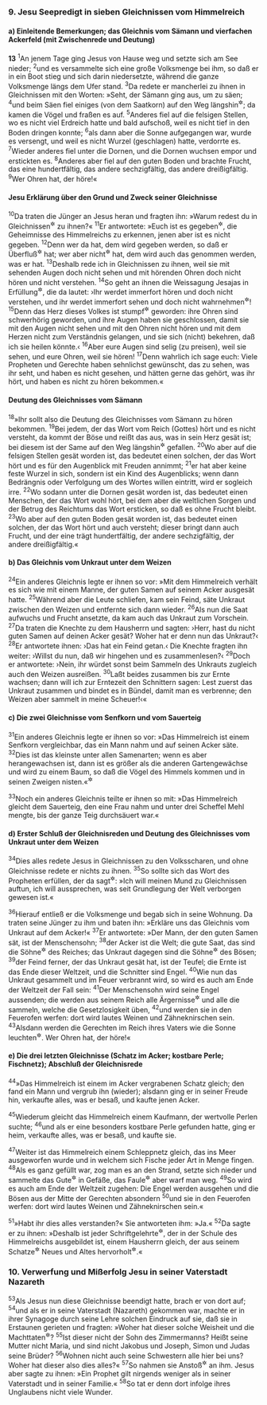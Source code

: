 ### 9. Jesu Seepredigt in sieben Gleichnissen vom Himmelreich

#### a) Einleitende Bemerkungen; das Gleichnis vom Sämann und vierfachen Ackerfeld (mit Zwischenrede und Deutung)

__13__
<sup>1</sup>An jenem Tage ging Jesus von Hause weg und setzte sich am See nieder;
<sup>2</sup>und es versammelte sich eine große Volksmenge bei ihm, so daß er in ein Boot stieg und sich darin niedersetzte, während die ganze Volksmenge längs dem Ufer stand.
<sup>3</sup>Da redete er mancherlei zu ihnen in Gleichnissen mit den Worten: »Seht, der Sämann ging aus, um zu säen;
<sup>4</sup>und beim Säen fiel einiges (von dem Saatkorn) auf den Weg längshin<sup title="oder: daneben">&#x2732;</sup>; da kamen die Vögel und fraßen es auf.
<sup>5</sup>Anderes fiel auf die felsigen Stellen, wo es nicht viel Erdreich hatte und bald aufschoß, weil es nicht tief in den Boden dringen konnte;
<sup>6</sup>als dann aber die Sonne aufgegangen war, wurde es versengt, und weil es nicht Wurzel (geschlagen) hatte, verdorrte es.
<sup>7</sup>Wieder anderes fiel unter die Dornen, und die Dornen wuchsen empor und erstickten es.
<sup>8</sup>Anderes aber fiel auf den guten Boden und brachte Frucht, das eine hundertfältig, das andere sechzigfältig, das andere dreißigfältig.
<sup>9</sup>Wer Ohren hat, der höre!«

#### Jesu Erklärung über den Grund und Zweck seiner Gleichnisse

<sup>10</sup>Da traten die Jünger an Jesus heran und fragten ihn: »Warum redest du in Gleichnissen<sup title="= Bilderreden">&#x2732;</sup> zu ihnen?«
<sup>11</sup>Er antwortete: »Euch ist es gegeben<sup title="oder: verliehen">&#x2732;</sup>, die Geheimnisse des Himmelreichs zu erkennen, jenen aber ist es nicht gegeben.
<sup>12</sup>Denn wer da hat, dem wird gegeben werden, so daß er Überfluß<sup title="oder: reichlich">&#x2732;</sup> hat; wer aber nicht<sup title="= so gut wie nichts">&#x2732;</sup> hat, dem wird auch das genommen werden, was er hat.
<sup>13</sup>Deshalb rede ich in Gleichnissen zu ihnen, weil sie mit sehenden Augen doch nicht sehen und mit hörenden Ohren doch nicht hören und nicht verstehen.
<sup>14</sup>So geht an ihnen die Weissagung Jesajas in Erfüllung<sup title="Jes 6,9-10">&#x2732;</sup>, die da lautet: ›Ihr werdet immerfort hören und doch nicht verstehen, und ihr werdet immerfort sehen und doch nicht wahrnehmen<sup title="oder: erkennen">&#x2732;</sup>!
<sup>15</sup>Denn das Herz dieses Volkes ist stumpf<sup title="= unempfänglich">&#x2732;</sup> geworden: ihre Ohren sind schwerhörig geworden, und ihre Augen haben sie geschlossen, damit sie mit den Augen nicht sehen und mit den Ohren nicht hören und mit dem Herzen nicht zum Verständnis gelangen, und sie sich (nicht) bekehren, daß ich sie heilen könnte.‹
<sup>16</sup>Aber eure Augen sind selig (zu preisen), weil sie sehen, und eure Ohren, weil sie hören!
<sup>17</sup>Denn wahrlich ich sage euch: Viele Propheten und Gerechte haben sehnlichst gewünscht, das zu sehen, was ihr seht, und haben es nicht gesehen, und hätten gerne das gehört, was ihr hört, und haben es nicht zu hören bekommen.«

#### Deutung des Gleichnisses vom Sämann

<sup>18</sup>»Ihr sollt also die Deutung des Gleichnisses vom Sämann zu hören bekommen.
<sup>19</sup>Bei jedem, der das Wort vom Reich (Gottes) hört und es nicht versteht, da kommt der Böse und reißt das aus, was in sein Herz gesät ist; bei diesem ist der Same auf den Weg längshin<sup title="oder: daneben">&#x2732;</sup> gefallen.
<sup>20</sup>Wo aber auf die felsigen Stellen gesät worden ist, das bedeutet einen solchen, der das Wort hört und es für den Augenblick mit Freuden annimmt;
<sup>21</sup>er hat aber keine feste Wurzel in sich, sondern ist ein Kind des Augenblicks; wenn dann Bedrängnis oder Verfolgung um des Wortes willen eintritt, wird er sogleich irre.
<sup>22</sup>Wo sodann unter die Dornen gesät worden ist, das bedeutet einen Menschen, der das Wort wohl hört, bei dem aber die weltlichen Sorgen und der Betrug des Reichtums das Wort ersticken, so daß es ohne Frucht bleibt.
<sup>23</sup>Wo aber auf den guten Boden gesät worden ist, das bedeutet einen solchen, der das Wort hört und auch versteht; dieser bringt dann auch Frucht, und der eine trägt hundertfältig, der andere sechzigfältig, der andere dreißigfältig.«

#### b) Das Gleichnis vom Unkraut unter dem Weizen

<sup>24</sup>Ein anderes Gleichnis legte er ihnen so vor: »Mit dem Himmelreich verhält es sich wie mit einem Manne, der guten Samen auf seinem Acker ausgesät hatte.
<sup>25</sup>Während aber die Leute schliefen, kam sein Feind, säte Unkraut zwischen den Weizen und entfernte sich dann wieder.
<sup>26</sup>Als nun die Saat aufwuchs und Frucht ansetzte, da kam auch das Unkraut zum Vorschein.
<sup>27</sup>Da traten die Knechte zu dem Hausherrn und sagten: ›Herr, hast du nicht guten Samen auf deinen Acker gesät? Woher hat er denn nun das Unkraut?‹
<sup>28</sup>Er antwortete ihnen: ›Das hat ein Feind getan.‹ Die Knechte fragten ihn weiter: ›Willst du nun, daß wir hingehen und es zusammenlesen?‹
<sup>29</sup>Doch er antwortete: ›Nein, ihr würdet sonst beim Sammeln des Unkrauts zugleich auch den Weizen ausreißen.
<sup>30</sup>Laßt beides zusammen bis zur Ernte wachsen; dann will ich zur Erntezeit den Schnittern sagen: Lest zuerst das Unkraut zusammen und bindet es in Bündel, damit man es verbrenne; den Weizen aber sammelt in meine Scheuer!‹«

#### c) Die zwei Gleichnisse vom Senfkorn und vom Sauerteig

<sup>31</sup>Ein anderes Gleichnis legte er ihnen so vor: »Das Himmelreich ist einem Senfkorn vergleichbar, das ein Mann nahm und auf seinen Acker säte.
<sup>32</sup>Dies ist das kleinste unter allen Samenarten; wenn es aber herangewachsen ist, dann ist es größer als die anderen Gartengewächse und wird zu einem Baum, so daß die Vögel des Himmels kommen und in seinen Zweigen nisten.«<sup title="vgl. Hes 17,23; 31,6">&#x2732;</sup>

<sup>33</sup>Noch ein anderes Gleichnis teilte er ihnen so mit: »Das Himmelreich gleicht dem Sauerteig, den eine Frau nahm und unter drei Scheffel Mehl mengte, bis der ganze Teig durchsäuert war.«

#### d) Erster Schluß der Gleichnisreden und Deutung des Gleichnisses vom Unkraut unter dem Weizen

<sup>34</sup>Dies alles redete Jesus in Gleichnissen zu den Volksscharen, und ohne Gleichnisse redete er nichts zu ihnen.
<sup>35</sup>So sollte sich das Wort des Propheten erfüllen, der da sagt<sup title="Ps 78,2">&#x2732;</sup>: »Ich will meinen Mund zu Gleichnissen auftun, ich will aussprechen, was seit Grundlegung der Welt verborgen gewesen ist.«

<sup>36</sup>Hierauf entließ er die Volksmenge und begab sich in seine Wohnung. Da traten seine Jünger zu ihm und baten ihn: »Erkläre uns das Gleichnis vom Unkraut auf dem Acker!«
<sup>37</sup>Er antwortete: »Der Mann, der den guten Samen sät, ist der Menschensohn;
<sup>38</sup>der Acker ist die Welt; die gute Saat, das sind die Söhne<sup title="= Angehörigen">&#x2732;</sup> des Reiches; das Unkraut dagegen sind die Söhne<sup title="= Angehörigen">&#x2732;</sup> des Bösen;
<sup>39</sup>der Feind ferner, der das Unkraut gesät hat, ist der Teufel; die Ernte ist das Ende dieser Weltzeit, und die Schnitter sind Engel.
<sup>40</sup>Wie nun das Unkraut gesammelt und im Feuer verbrannt wird, so wird es auch am Ende der Weltzeit der Fall sein:
<sup>41</sup>Der Menschensohn wird seine Engel aussenden; die werden aus seinem Reich alle Ärgernisse<sup title="d.h. Verführer">&#x2732;</sup> und alle die sammeln, welche die Gesetzlosigkeit üben,
<sup>42</sup>und werden sie in den Feuerofen werfen: dort wird lautes Weinen und Zähneknirschen sein.
<sup>43</sup>Alsdann werden die Gerechten im Reich ihres Vaters wie die Sonne leuchten<sup title="vgl. Dan 12,3">&#x2732;</sup>. Wer Ohren hat, der höre!«

#### e) Die drei letzten Gleichnisse (Schatz im Acker; kostbare Perle; Fischnetz); Abschluß der Gleichnisrede

<sup>44</sup>»Das Himmelreich ist einem im Acker vergrabenen Schatz gleich; den fand ein Mann und vergrub ihn (wieder); alsdann ging er in seiner Freude hin, verkaufte alles, was er besaß, und kaufte jenen Acker.

<sup>45</sup>Wiederum gleicht das Himmelreich einem Kaufmann, der wertvolle Perlen suchte;
<sup>46</sup>und als er eine besonders kostbare Perle gefunden hatte, ging er heim, verkaufte alles, was er besaß, und kaufte sie.

<sup>47</sup>Weiter ist das Himmelreich einem Schleppnetz gleich, das ins Meer ausgeworfen wurde und in welchem sich Fische jeder Art in Menge fingen.
<sup>48</sup>Als es ganz gefüllt war, zog man es an den Strand, setzte sich nieder und sammelte das Gute<sup title="= die guten Fische">&#x2732;</sup> in Gefäße, das Faule<sup title="= die unbrauchbaren">&#x2732;</sup> aber warf man weg.
<sup>49</sup>So wird es auch am Ende der Weltzeit zugehen: Die Engel werden ausgehen und die Bösen aus der Mitte der Gerechten absondern
<sup>50</sup>und sie in den Feuerofen werfen: dort wird lautes Weinen und Zähneknirschen sein.«

<sup>51</sup>»Habt ihr dies alles verstanden?« Sie antworteten ihm: »Ja.«
<sup>52</sup>Da sagte er zu ihnen: »Deshalb ist jeder Schriftgelehrte<sup title="oder: Lehrer">&#x2732;</sup>, der in der Schule des Himmelreichs ausgebildet ist, einem Hausherrn gleich, der aus seinem Schatze<sup title="oder: reichen Vorrat">&#x2732;</sup> Neues und Altes hervorholt<sup title="oder: austeilt">&#x2732;</sup>.«

### 10. Verwerfung und Mißerfolg Jesu in seiner Vaterstadt Nazareth

<sup>53</sup>Als Jesus nun diese Gleichnisse beendigt hatte, brach er von dort auf;
<sup>54</sup>und als er in seine Vaterstadt (Nazareth) gekommen war, machte er in ihrer Synagoge durch seine Lehre solchen Eindruck auf sie, daß sie in Erstaunen gerieten und fragten: »Woher hat dieser solche Weisheit und die Machttaten<sup title="oder: Wunderkräfte">&#x2732;</sup>?
<sup>55</sup>Ist dieser nicht der Sohn des Zimmermanns? Heißt seine Mutter nicht Maria, und sind nicht Jakobus und Joseph, Simon und Judas seine Brüder?
<sup>56</sup>Wohnen nicht auch seine Schwestern alle hier bei uns? Woher hat dieser also dies alles?«
<sup>57</sup>So nahmen sie Anstoß<sup title="oder: wurden sie irre">&#x2732;</sup> an ihm. Jesus aber sagte zu ihnen: »Ein Prophet gilt nirgends weniger als in seiner Vaterstadt und in seiner Familie.«
<sup>58</sup>So tat er denn dort infolge ihres Unglaubens nicht viele Wunder.